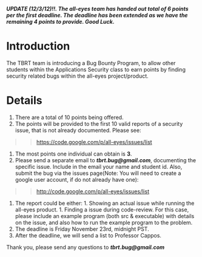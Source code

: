 **_UPDATE (12/3/12)!!.  The all-eyes team has handed out total of 6 points per the first deadline.   The deadline has been extended as we have the remaining 4 points to provide. Good Luck._**

# Introduction #

The TBRT team is introducing a Bug Bounty Program, to allow other students within the Applications Security class to earn points by finding security related bugs within the all-eyes project/product.

# Details #

  1. There are a total of 10 points being offered.
  1. The points will be provided to the first 10 valid reports of a security issue, that is not already documented. Please see:
> > https://code.google.com/p/all-eyes/issues/list
  1. The most points one individual can obtain is **3**.
  1. Please send a separate email to **_tbrt.bug@gmail.com_**, documenting the specific issue.  Include in the email your name and student id.  Also, submit the bug via the issues page(Note: You will  need to create a google user account, if do not already have one):
> > http://code.google.com/p/all-eyes/issues/list
  1. The report could be either:
    1. Showing an actual issue while running the all-eyes product.
    1. Finding a issue during code-review.  For this case, please include an example program (both src & executable) with details on the issue, and also how to run the example program to the problem.
  1. The deadline is Friday November 23rd, midnight PST.
  1. After the deadline, we will send a list to Professor Cappos.

Thank you, please send any questions to **_tbrt.bug@gmail.com_**